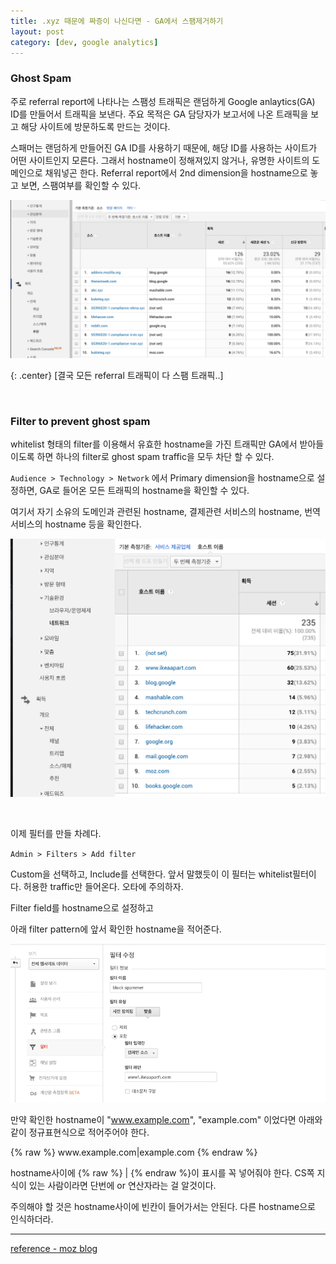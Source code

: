 ```yaml
---
title: .xyz 때문에 짜증이 나신다면 - GA에서 스팸제거하기
layout: post
category: [dev, google analytics]
--- 
```



### Ghost Spam

주로 referral report에 나타나는 스팸성 트래픽은 랜덤하게 Google anlaytics(GA) ID를 만들어서 트래픽을 보낸다.
주요 목적은 GA 담당자가 보고서에 나온 트래픽을 보고 해당 사이트에 방문하도록 만드는 것이다.

스패머는 랜덤하게 만들어진 GA ID를 사용하기 때문에, 해당 ID를 사용하는 사이트가 어떤 사이트인지 모른다.
그래서 hostname이 정해져있지 않거나, 유명한 사이트의 도메인으로 채워넣곤 한다.
Referral report에서 2nd dimension을 hostname으로 놓고 보면, 스팸여부를 확인할 수 있다.

![구글 애널리틱스 추천 리포트 고스트 스팸 (google analytics referral report - ghost spam)](/public/2016-12-19/xyz_spam.png)

{: .center}
[결국 모든 referral 트래픽이 다 스팸 트래픽..]

<br>

### Filter to prevent ghost spam

whitelist 형태의 filter를 이용해서 유효한 hostname을 가진 트래픽만 GA에서 받아들이도록 하면
하나의 filter로 ghost spam traffic을 모두 차단 할 수 있다.

`Audience > Technology > Network` 에서 Primary dimension을 hostname으로 설정하면, GA로 들어온 모든 트래픽의 hostname을 확인할 수 있다.

여기서 자기 소유의 도메인과 관련된 hostname, 결제관련 서비스의 hostname, 번역서비스의 hostname 등을 확인한다.

![구글 애널리틱스 호스트명 확인 (google analytics check host name)](/public/2016-12-19/hostname.png)

<br>

이제 필터를 만들 차례다.

`Admin > Filters > Add filter`

Custom을 선택하고, Include를 선택한다. 앞서 말했듯이 이 필터는 whitelist필터이다. 허용한 traffic만 들어온다. 오타에 주의하자.

Filter field를 hostname으로 설정하고

아래 filter pattern에 앞서 확인한 hostname을 적어준다.

![구글 애널리틱스 스팸 필터 - Google analytics ghost spam filter](/public/2016-12-19/filter.png)



만약 확인한 hostname이 "www.example.com", "example.com" 이었다면 아래와 같이 정규표현식으로 적어주어야 한다.

{% raw %}
    www\.example\.com|example\.com
{% endraw %}

hostname사이에 {% raw %} | {% endraw %}이 표시를 꼭 넣어줘야 한다. 
CS쪽 지식이 있는 사람이라면 단번에 or 연산자라는 걸 알것이다.

주의해야 할 것은 hostname사이에 빈칸이 들어가서는 안된다. 다른 hostname으로 인식하더라.






---

[reference - moz blog][1]


[1]: https://moz.com/blog/stop-ghost-spam-in-google-analytics-with-one-filter